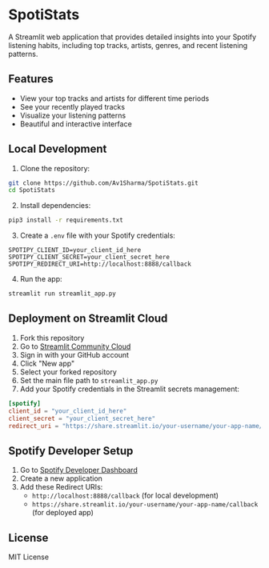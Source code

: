 # SpotiStats

A Streamlit web application that provides detailed insights into your Spotify listening habits, including top tracks, artists, genres, and recent listening patterns.

## Features

- View your top tracks and artists for different time periods
- See your recently played tracks
- Visualize your listening patterns
- Beautiful and interactive interface

## Local Development

1. Clone the repository:
```bash
git clone https://github.com/Av1Sharma/SpotiStats.git
cd SpotiStats
```

2. Install dependencies:
```bash
pip3 install -r requirements.txt
```

3. Create a `.env` file with your Spotify credentials:
```
SPOTIPY_CLIENT_ID=your_client_id_here
SPOTIPY_CLIENT_SECRET=your_client_secret_here
SPOTIPY_REDIRECT_URI=http://localhost:8888/callback
```

4. Run the app:
```bash
streamlit run streamlit_app.py
```

## Deployment on Streamlit Cloud

1. Fork this repository
2. Go to [Streamlit Community Cloud](https://share.streamlit.io/)
3. Sign in with your GitHub account
4. Click "New app"
5. Select your forked repository
6. Set the main file path to `streamlit_app.py`
7. Add your Spotify credentials in the Streamlit secrets management:
```toml
[spotify]
client_id = "your_client_id_here"
client_secret = "your_client_secret_here"
redirect_uri = "https://share.streamlit.io/your-username/your-app-name/callback"
```

## Spotify Developer Setup

1. Go to [Spotify Developer Dashboard](https://developer.spotify.com/dashboard)
2. Create a new application
3. Add these Redirect URIs:
   - `http://localhost:8888/callback` (for local development)
   - `https://share.streamlit.io/your-username/your-app-name/callback` (for deployed app)

## License

MIT License
